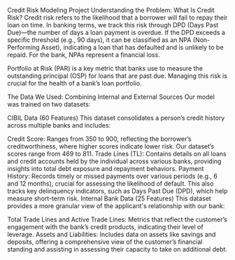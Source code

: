 Credit Risk Modeling Project
Understanding the Problem: What Is Credit Risk?
Credit risk refers to the likelihood that a borrower will fail to repay their loan on time. In banking terms, we track this risk through DPD (Days Past Due)—the number of days a loan payment is overdue. If the DPD exceeds a specific threshold (e.g., 90 days), it can be classified as an NPA (Non-Performing Asset), indicating a loan that has defaulted and is unlikely to be repaid. For the bank, NPAs represent a financial loss.

Portfolio at Risk (PAR) is a key metric that banks use to measure the outstanding principal (OSP) for loans that are past due. Managing this risk is crucial for the health of a bank’s loan portfolio.

The Data We Used: Combining Internal and External Sources
Our model was trained on two datasets:

CIBIL Data (60 Features)
This dataset consolidates a person’s credit history across multiple banks and includes:

Credit Score: Ranges from 350 to 900, reflecting the borrower’s creditworthiness, where higher scores indicate lower risk. Our dataset’s scores range from 469 to 811.
Trade Lines (TL): Contains details on all loans and credit accounts held by the individual across various banks, providing insights into total debt exposure and repayment behaviors.
Payment History: Records timely or missed payments over various periods (e.g., 6 and 12 months), crucial for assessing the likelihood of default. This also tracks key delinquency indicators, such as Days Past Due (DPD), which help measure short-term risk.
Internal Bank Data (25 Features)
This dataset provides a more granular view of the applicant's relationship with our bank:

Total Trade Lines and Active Trade Lines: Metrics that reflect the customer’s engagement with the bank’s credit products, indicating their level of leverage.
Assets and Liabilities: Includes data on assets like savings and deposits, offering a comprehensive view of the customer’s financial standing and assisting in assessing their capacity to take on additional debt.
